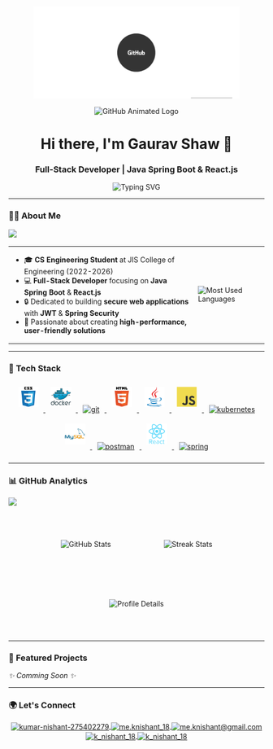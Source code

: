 <p align="center">
  <img src="https://github.com/K-Nishant-18/Profile-assets/blob/main/GitHub-Animated-Logo.gif?raw=true" alt="GitHub Animated Logo" height="180" />
</p>
<p align="center">
  <img src="https://github.com/Gaurav-Shaw09/Profile-assets/blob/main/GitHub_Animated_Logo.gif?raw=true" alt="GitHub Animated Logo" height="180" />
</p>



<h1 align="center">Hi there, I'm Gaurav Shaw 👋</h1>
<h3 align="center">Full-Stack Developer | Java Spring Boot & React.js</h3>

<p align="center">
  <img src="https://readme-typing-svg.herokuapp.com?font=Fira+Code&weight=600&size=30&pause=1000&color=2b83e7&center=true&vCenter=true&width=800&lines=Building+Scalable+Web+Applications;Java+%7C+Spring+Boot+%7C+React.js+%7C+MySQL;Innovating+Tech+Solutions+With+Passion" alt="Typing SVG" />
</p>


---

### 👨‍💻 About Me  
![](https://komarev.com/ghpvc/?username=Gaurav-Shaw09e&label=PROFILE+VIEWS)

<table>
  <tr>
    <!-- Left Section -->
    <td>
      <ul>
         <li>🎓 <strong>CS Engineering Student</strong> at JIS College of Engineering (2022-2026)</li>
        <li>💻 <strong>Full-Stack Developer</strong> focusing on <strong>Java Spring Boot</strong> & <strong>React.js</strong></li>
        <li>🔒 Dedicated to building <strong>secure web applications</strong> with <strong>JWT</strong> & <strong>Spring Security</strong></li>
        <li>🌱 Passionate about creating <strong>high-performance, user-friendly solutions</strong></li>
      </ul>
    </td>
    <!-- Right Section -->
    <td>
      <img src="https://github-profile-summary-cards.vercel.app/api/cards/most-commit-language?username=Gaurav-Shaw09&theme=transparent&border_color=1E90FF&bg_color=00000000&title_color=1E90FF&text_color=FFFFFF" alt="Most Used Languages" />
    </td>
  </tr>
</table>

---


### 🚀 Tech Stack

<div align="center">
  <a href="https://www.w3schools.com/css/" target="_blank" rel="noreferrer"> 
    <img src="https://raw.githubusercontent.com/devicons/devicon/master/icons/css3/css3-original-wordmark.svg" alt="css3" width="40" height="40" style="margin: 10px;" /> 
  </a> 
  <a href="https://www.docker.com/" target="_blank" rel="noreferrer"> 
    <img src="https://raw.githubusercontent.com/devicons/devicon/master/icons/docker/docker-original-wordmark.svg" alt="docker" width="40" height="40" style="margin: 10px;" /> 
  </a> 
  <a href="https://git-scm.com/" target="_blank" rel="noreferrer"> 
    <img src="https://www.vectorlogo.zone/logos/git-scm/git-scm-icon.svg" alt="git" width="40" height="40" style="margin: 10px;" /> 
  </a> 
  <a href="https://www.w3.org/html/" target="_blank" rel="noreferrer"> 
    <img src="https://raw.githubusercontent.com/devicons/devicon/master/icons/html5/html5-original-wordmark.svg" alt="html5" width="40" height="40" style="margin: 10px;" /> 
  </a> 
  <a href="https://www.java.com" target="_blank" rel="noreferrer"> 
    <img src="https://raw.githubusercontent.com/devicons/devicon/master/icons/java/java-original.svg" alt="java" width="40" height="40" style="margin: 10px;" /> 
  </a> 
  <a href="https://developer.mozilla.org/en-US/docs/Web/JavaScript" target="_blank" rel="noreferrer"> 
    <img src="https://raw.githubusercontent.com/devicons/devicon/master/icons/javascript/javascript-original.svg" alt="javascript" width="40" height="40" style="margin: 10px;" /> 
  </a> 
  <a href="https://kubernetes.io" target="_blank" rel="noreferrer"> 
    <img src="https://www.vectorlogo.zone/logos/kubernetes/kubernetes-icon.svg" alt="kubernetes" width="40" height="40" style="margin: 10px;" /> 
  </a> 
  <a href="https://www.mysql.com/" target="_blank" rel="noreferrer"> 
    <img src="https://raw.githubusercontent.com/devicons/devicon/master/icons/mysql/mysql-original-wordmark.svg" alt="mysql" width="40" height="40" style="margin: 10px;" /> 
  </a> 
  <a href="https://postman.com" target="_blank" rel="noreferrer"> 
    <img src="https://www.vectorlogo.zone/logos/getpostman/getpostman-icon.svg" alt="postman" width="40" height="40" style="margin: 10px;" /> 
  </a> 
  <a href="https://reactjs.org/" target="_blank" rel="noreferrer"> 
    <img src="https://raw.githubusercontent.com/devicons/devicon/master/icons/react/react-original-wordmark.svg" alt="react" width="40" height="40" style="margin: 10px;" /> 
  </a> 
  <a href="https://spring.io/" target="_blank" rel="noreferrer"> 
    <img src="https://www.vectorlogo.zone/logos/springio/springio-icon.svg" alt="spring" width="40" height="40" style="margin: 10px;" /> 
  </a> 
</div>



---


### 📊 GitHub Analytics

![](https://komarev.com/ghpvc/?username=Gaurav-Shaw09e&label=PROFILE+VIEWS)
<div align="center">
  
  <!-- Stats Card (without "Stats" title) -->
  <img src="https://github-profile-summary-cards.vercel.app/api/cards/stats?username=Gaurav-Shaw09&theme=transparent&border_color=58A6FF&bg_color=00000000&title_color=58A6FF&text_color=9e9e9e&hide_title=true" alt="GitHub Stats" style="margin: 50px; height: 233px;" />

  <!-- Streak Stats Card -->
  <img src="https://github-profile-summary-cards.vercel.app/api/cards/productive-time?username=Gaurav-Shaw09&theme=transparent&border_color=58A6FF&bg_color=00000000&title_color=58A6FF&text_color=9e9e9e" alt="Streak Stats" style="margin: 50px; height: 233px;" />

<!-- Profile Details Card -->
  <img src="https://github-profile-summary-cards.vercel.app/api/cards/profile-details?username=Gaurav-Shaw09&theme=transparent&border_color=58A6FF&bg_color=00000000&title_color=58A6FF&text_color=9e9e9e" alt="Profile Details" style="margin: 50px; height: 233px;" />

</div>

---




### 💼 Featured Projects

*✨ Comming Soon ✨*

---


### 🌍 Let's Connect

<p align="center">
  <a href="https://www.linkedin.com/in/gaurav-shaw-b25523322/" target="blank">
    <img align="center" src="https://raw.githubusercontent.com/rahuldkjain/github-profile-readme-generator/master/src/images/icons/Social/linked-in-alt.svg" alt="kumar-nishant-275402279" height="30" width="40" />
  </a>
  <a href="https://instagram.com/_i_am_gaurav09" target="blank">
    <img align="center" src="https://raw.githubusercontent.com/rahuldkjain/github-profile-readme-generator/master/src/images/icons/Social/instagram.svg" alt="me.knishant_18" height="30" width="40" />
  </a>
  <a href="mailto:gauravshaw64@gmail.com" target="blank">
    <img align="center" src="https://img.icons8.com/color/48/000000/gmail.png" alt="me.knishant@gmail.com" height="30" width="40" />
  </a>
  <a href="https://www.leetcode.com/gaurav_Shaw_09" target="blank">
    <img align="center" src="https://raw.githubusercontent.com/rahuldkjain/github-profile-readme-generator/master/src/images/icons/Social/leet-code.svg" alt="k_nishant_18" height="30" width="40" />
  </a>
  <a href="https://auth.geeksforgeeks.org/user/gauravs6t30" target="blank">
    <img align="center" src="https://raw.githubusercontent.com/rahuldkjain/github-profile-readme-generator/master/src/images/icons/Social/geeks-for-geeks.svg" alt="k_nishant_18" height="30" width="40" />
  </a>
  
  
</p>

